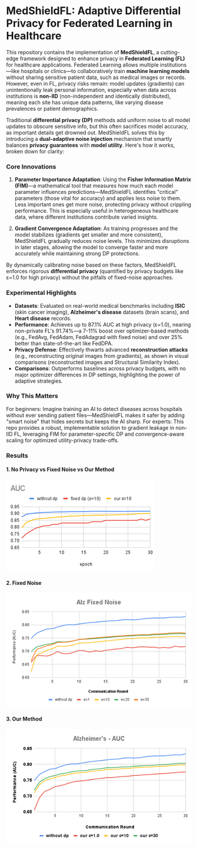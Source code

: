 # MedShieldFL: Adaptive Differential Privacy for Federated Learning in Healthcare

This repository contains the implementation of **MedShieldFL**, a cutting-edge framework designed to enhance privacy in **Federated Learning (FL)** for healthcare applications. Federated Learning allows multiple institutions—like hospitals or clinics—to collaboratively train **machine learning models** without sharing sensitive patient data, such as medical images or records. However, even in FL, privacy risks remain: model updates (gradients) can unintentionally leak personal information, especially when data across institutions is **non-IID** (non-independent and identically distributed), meaning each site has unique data patterns, like varying disease prevalences or patient demographics.

Traditional **differential privacy (DP)** methods add uniform noise to all model updates to obscure sensitive info, but this often sacrifices model accuracy, as important details get drowned out. MedShieldFL solves this by introducing a **dual-adaptive noise injection** mechanism that smartly balances **privacy guarantees** with **model utility**. Here's how it works, broken down for clarity:

### Core Innovations
1. **Parameter Importance Adaptation**: Using the **Fisher Information Matrix (FIM)**—a mathematical tool that measures how much each model parameter influences predictions—MedShieldFL identifies "critical" parameters (those vital for accuracy) and applies less noise to them. Less important ones get more noise, protecting privacy without crippling performance. This is especially useful in heterogeneous healthcare data, where different institutions contribute varied insights.

2. **Gradient Convergence Adaptation**: As training progresses and the model stabilizes (gradients get smaller and more consistent), MedShieldFL gradually reduces noise levels. This minimizes disruptions in later stages, allowing the model to converge faster and more accurately while maintaining strong DP protections.

By dynamically calibrating noise based on these factors, MedShieldFL enforces rigorous **differential privacy** (quantified by privacy budgets like ε=1.0 for high privacy) without the pitfalls of fixed-noise approaches.

### Experimental Highlights
- **Datasets**: Evaluated on real-world medical benchmarks including **ISIC** (skin cancer imaging), **Alzheimer's disease** datasets (brain scans), and **Heart disease** records.
- **Performance**: Achieves up to 87.1% AUC at high privacy (ε=1.0), nearing non-private FL's 91.74%—a 7-11% boost over optimizer-based methods (e.g., FedAvg, FedAdam, FedAdagrad with fixed noise) and over 25% better than state-of-the-art like FedDPA.
- **Privacy Defense**: Effectively thwarts advanced **reconstruction attacks** (e.g., reconstructing original images from gradients), as shown in visual comparisons (reconstructed images and Structural Similarity Index).
- **Comparisons**: Outperforms baselines across privacy budgets, with no major optimizer differences in DP settings, highlighting the power of adaptive strategies.

### Why This Matters
For beginners: Imagine training an AI to detect diseases across hospitals without ever sending patient files—MedShieldFL makes it safer by adding "smart noise" that hides secrets but keeps the AI sharp.
For experts: This repo provides a robust, implementable solution to gradient leakage in non-IID FL, leveraging FIM for parameter-specific DP and convergence-aware scaling for optimized utility-privacy trade-offs.

### Results
#### 1. No Privacy vs Fixed Noise vs Our Method  
![Alt text](src/AUC.png)

#### 2. Fixed Noise  
![Alt text](src/alz_fixed_noise.png)

#### 3. Our Method  
![Alt text](src/alz_aud_fed_avg_wc.png)


